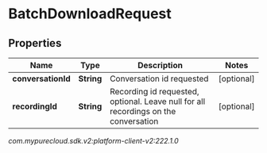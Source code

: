 # BatchDownloadRequest


## Properties

| Name | Type | Description | Notes |
| ------------ | ------------- | ------------- | ------------- |
| **conversationId** | **String** | Conversation id requested |  [optional] |
| **recordingId** | **String** | Recording id requested, optional.  Leave null for all recordings on the conversation |  [optional] |




_com.mypurecloud.sdk.v2:platform-client-v2:222.1.0_
